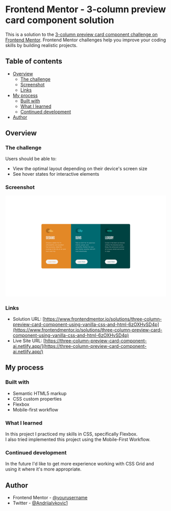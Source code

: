 # Frontend Mentor - 3-column preview card component solution

This is a solution to the [3-column preview card component challenge on Frontend Mentor](https://www.frontendmentor.io/challenges/3column-preview-card-component-pH92eAR2-). Frontend Mentor challenges help you improve your coding skills by building realistic projects.

## Table of contents

- [Overview](#overview)
  - [The challenge](#the-challenge)
  - [Screenshot](#screenshot)
  - [Links](#links)
- [My process](#my-process)
  - [Built with](#built-with)
  - [What I learned](#what-i-learned)
  - [Continued development](#continued-development)
- [Author](#author)

## Overview

### The challenge

Users should be able to:

- View the optimal layout depending on their device's screen size
- See hover states for interactive elements

### Screenshot

![](./screenshot.png)

### Links

- Solution URL: [https://www.frontendmentor.io/solutions/three-column-preview-card-component-using-vanilla-css-and-html-6zOXHvSD4p](https://www.frontendmentor.io/solutions/three-column-preview-card-component-using-vanilla-css-and-html-6zOXHvSD4p)
- Live Site URL: [https://three-column-preview-card-component-ai.netlify.app/](https://three-column-preview-card-component-ai.netlify.app/)

## My process

### Built with

- Semantic HTML5 markup
- CSS custom properties
- Flexbox
- Mobile-first workflow

### What I learned

In this project I practiced my skills in CSS, specifically Flexbox.<br>
I also tried implemented this project using the Mobile-First Workflow.

### Continued development

In the future I'd like to get more experience working with CSS Grid and using it where it's more appropriate.

## Author

- Frontend Mentor - [@yourusername](https://www.frontendmentor.io/profile/andrijaivkovic)
- Twitter - [@AndrijaIvkovic1](https://www.twitter.com/AndrijaIvkovic1)
